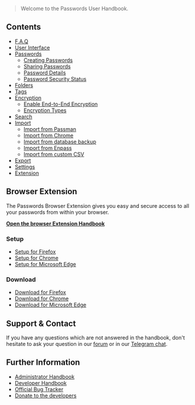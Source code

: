 > Welcome to the Passwords User Handbook.

## Contents
 - [F.A.Q](./F.A.Q)
 - [User Interface](./User-Interface)
 - [Passwords](./Passwords)
   - [Creating Passwords](./Passwords/Creating-Passwords)
   - [Sharing Passwords](./Passwords/Sharing-Passwords)
   - [Password Details](./Passwords/Password-Detail-View)
   - [Password Security Status](./Passwords/Password-Security-Status)
 - [Folders](./Folders)
 - [Tags](./Tags)
 - [Encryption](./Encryption)
   - [Enable End-to-End Encryption](./Encryption/Enable-End-to-End-Encryption)
   - [Encryption Types](./Encryption/Encryption-Types)
 - [Search](./Search)
 - [Import](./Import)
   - [Import from Passman](./Import/Import-from-Passman)
   - [Import from Chrome](./Import/Import-from-Chrome)
   - [Import from database backup](./Import/Import-from-Backup)
   - [Import from Enpass](./Import/Import-from-Enpass)
   - [Import from custom CSV](./Import/Import-from-custom-CSV)
 - [Export](./Export)
 - [Settings](./Settings)
 - [Extension](./Extension)

## Browser Extension
The Passwords Browser Extension gives you easy and secure access to all your passwords from within your browser.

[**Open the browser Extension Handbook**](./Browser-Extension)

### Setup
- [Setup for Firefox](./Browser-Extension/Setup/Firefox)
- [Setup for Chrome](./Browser-Extension/Setup/Chrome)
- [Setup for Microsoft Edge](./Browser-Extension/Setup/Edge)

### Download
- [Download for Firefox](https://addons.mozilla.org/de/firefox/addon/nextcloud-passwords?src=external-handbook)
- [Download for Chrome](https://chrome.google.com/webstore/detail/nextcloud-passwords/mhajlicjhgoofheldnmollgbgjheenbi)
- [Download for Microsoft Edge](https://microsoftedge.microsoft.com/addons/detail/cjmlcljdpphgdfpkngjcmeepdpcgpffk)


## Support & Contact
If you have any questions which are not answered in the handbook,
don't hesitate to ask your question in our [forum](https://help.nextcloud.com/c/apps/passwords)
or in our [Telegram chat](https://t.me/nc_passwords/1).

## Further Information
- [Administrator Handbook](https://git.mdns.eu/nextcloud/passwords/wikis/Administrators/Index)
- [Developer Handbook](https://git.mdns.eu/nextcloud/passwords/wikis/Developers/Index)
- [Official Bug Tracker](https://github.com/marius-wieschollek/passwords/issues)
- [Donate to the developers](https://github.com/marius-wieschollek/passwords/blob/master/Donate.md)
